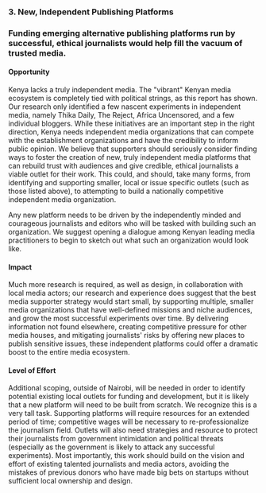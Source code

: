 ### 3. New, Independent Publishing Platforms

### Funding emerging alternative publishing platforms run by successful, ethical journalists would help fill the vacuum of trusted media.   

#### Opportunity

Kenya lacks a truly independent media. The "vibrant" Kenyan media ecosystem is completely tied with political strings, as this report has shown. Our research only identified a few nascent experiments in independent media, namely Thika Daily, The Reject, Africa Uncensored, and a few individual bloggers. While these initiatives are an important step in the right direction, Kenya needs independent media organizations that can compete with the establishment organizations and have the credibility to inform public opinion. We believe that supporters should seriously consider finding ways to foster the creation of new, truly independent media platforms that can rebuild trust with audiences and give credible, ethical journalists a viable outlet for their work. This could, and should, take many forms, from identifying and supporting smaller, local or issue specific outlets (such as those listed above), to attempting to build a nationally competitive independent media organization.

Any new platform needs to be driven by the independently minded and courageous journalists and editors who will be tasked with building such an organization. We suggest opening a dialogue among Kenyan leading media practitioners to begin to sketch out what such an organization would look like.

#### Impact

Much more research is required, as well as design, in collaboration with local media actors; our research and experience does suggest that the best media supporter strategy would start small, by supporting multiple, smaller media organizations that have well-defined missions and niche audiences, and grow the most successful experiments over time. By delivering information not found elsewhere, creating competitive pressure for other media houses, and mitigating journalists' risks by offering new places to publish sensitive issues, these independent platforms could offer a dramatic boost to the entire media ecosystem.

#### Level of Effort

Additional scoping, outside of Nairobi, will be needed in order to identify potential existing local outlets for funding and development, but it is likely that a new platform will need to be built from scratch. We recognize this is a very tall task. Supporting platforms will require resources for an extended period of time; competitive wages will be necessary to re-professionalize the journalism field. Outlets will also need strategies and resource to protect their journalists from government intimidation and political threats (especially as the government is likely to attack any successful experiments). Most importantly, this work should build on the vision and effort of existing talented journalists and media actors, avoiding the mistakes of previous donors who have made big bets on startups without sufficient local ownership and design.
